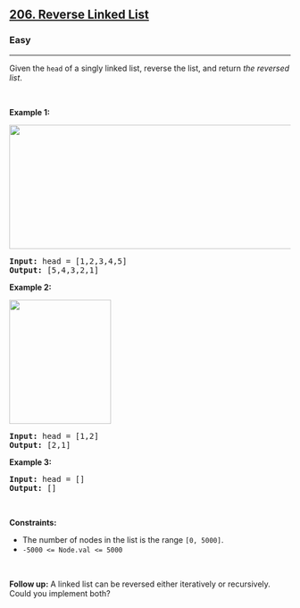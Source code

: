 <h2><a href="https://leetcode.com/problems/reverse-linked-list/">206. Reverse Linked List</a></h2><h3>Easy</h3><hr><div data-immersive-translate-walked="18e1da48-0487-40a9-a9c9-9c502433c562"><p data-immersive-translate-walked="18e1da48-0487-40a9-a9c9-9c502433c562" data-immersive-translate-paragraph="1">Given the <code data-immersive-translate-walked="18e1da48-0487-40a9-a9c9-9c502433c562">head</code> of a singly linked list, reverse the list, and return <em data-immersive-translate-walked="18e1da48-0487-40a9-a9c9-9c502433c562">the reversed list</em>.</p>

<p data-immersive-translate-walked="18e1da48-0487-40a9-a9c9-9c502433c562">&nbsp;</p>
<p data-immersive-translate-walked="18e1da48-0487-40a9-a9c9-9c502433c562"><strong class="example" data-immersive-translate-walked="18e1da48-0487-40a9-a9c9-9c502433c562" data-immersive-translate-paragraph="1">Example 1:</strong></p>
<img alt="" src="https://assets.leetcode.com/uploads/2021/02/19/rev1ex1.jpg" style="width: 542px; height: 222px;" data-immersive-translate-walked="18e1da48-0487-40a9-a9c9-9c502433c562">
<pre><strong>Input:</strong> head = [1,2,3,4,5]
<strong>Output:</strong> [5,4,3,2,1]
</pre>

<p data-immersive-translate-walked="18e1da48-0487-40a9-a9c9-9c502433c562"><strong class="example" data-immersive-translate-walked="18e1da48-0487-40a9-a9c9-9c502433c562" data-immersive-translate-paragraph="1">Example 2:</strong></p>
<img alt="" src="https://assets.leetcode.com/uploads/2021/02/19/rev1ex2.jpg" style="width: 182px; height: 222px;" data-immersive-translate-walked="18e1da48-0487-40a9-a9c9-9c502433c562">
<pre><strong>Input:</strong> head = [1,2]
<strong>Output:</strong> [2,1]
</pre>

<p data-immersive-translate-walked="18e1da48-0487-40a9-a9c9-9c502433c562"><strong class="example" data-immersive-translate-walked="18e1da48-0487-40a9-a9c9-9c502433c562" data-immersive-translate-paragraph="1">Example 3:</strong></p>

<pre><strong>Input:</strong> head = []
<strong>Output:</strong> []
</pre>

<p data-immersive-translate-walked="18e1da48-0487-40a9-a9c9-9c502433c562">&nbsp;</p>
<p data-immersive-translate-walked="18e1da48-0487-40a9-a9c9-9c502433c562"><strong data-immersive-translate-walked="18e1da48-0487-40a9-a9c9-9c502433c562" data-immersive-translate-paragraph="1">Constraints:</strong></p>

<ul data-immersive-translate-walked="18e1da48-0487-40a9-a9c9-9c502433c562">
	<li data-immersive-translate-walked="18e1da48-0487-40a9-a9c9-9c502433c562" data-immersive-translate-paragraph="1">The number of nodes in the list is the range <code data-immersive-translate-walked="18e1da48-0487-40a9-a9c9-9c502433c562">[0, 5000]</code>.</li>
	<li data-immersive-translate-walked="18e1da48-0487-40a9-a9c9-9c502433c562"><code data-immersive-translate-walked="18e1da48-0487-40a9-a9c9-9c502433c562">-5000 &lt;= Node.val &lt;= 5000</code></li>
</ul>

<p data-immersive-translate-walked="18e1da48-0487-40a9-a9c9-9c502433c562">&nbsp;</p>
<p data-immersive-translate-walked="18e1da48-0487-40a9-a9c9-9c502433c562" data-immersive-translate-paragraph="1"><strong data-immersive-translate-walked="18e1da48-0487-40a9-a9c9-9c502433c562">Follow up:</strong> A linked list can be reversed either iteratively or recursively. Could you implement both?</p>
</div>